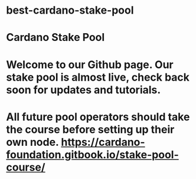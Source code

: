 # best-cardano-stake-pool
# Cardano Stake Pool
# Welcome to our Github page. Our stake pool is almost live, check back soon for updates and tutorials.
# All future pool operators should take the course before setting up their own node. https://cardano-foundation.gitbook.io/stake-pool-course/
